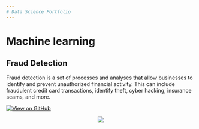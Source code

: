 ```yaml
---
# Data Science Portfolio
---
```

# Machine learning

## Fraud Detection

Fraud detection is a set of processes and analyses that allow businesses to identify and prevent unauthorized financial activity. This can include fraudulent credit card transactions, identify theft, cyber hacking, insurance scams, and more.

[![View on GitHub](https://img.shields.io/badge/GitHub-View_on_GitHub-blue?logo=GitHub)](https://https://github.com/Byadab/fraud_detection)

<center><img src="images/fraud_detection.jpg"/></center>
